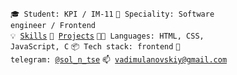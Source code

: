 <code>🎓 Student: KPI / IM-11</code>
<code>👷 Speciality: Software engineer / Frontend</code><br>
<code>💡 [Skills](SKILLS.md)</code>
<code>🧻 [Projects](PROJECTS.md)</code>
<code>🧑‍💻 Languages: HTML, CSS, JavaScript, C</code>
<code>📦 Tech stack: frontend</code>
<code>💬 telegram: [@sol_n_tse](https://telegram.me/sol_n_tse)</code>
<code>📫 [vadimulanovskiy@gmail.com](mailto:vadimulanovskiy@gmail.com)</code>
